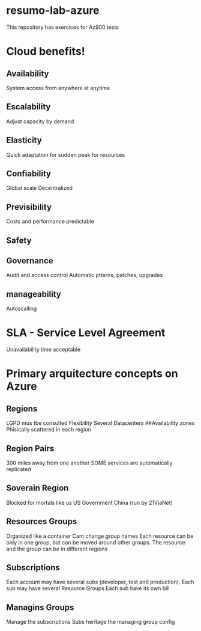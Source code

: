 # resumo-lab-azure
This repository has exercices for Az900 tests

# Cloud benefits! 

## Availability
System access from anywhere at anytime
## Escalability
Adjust capacity by demand
## Elasticity
Quick adaptation for sudden peak for resources
## Confiability
Global scale
Decentralized
## Previsibility
Costs and performance predictable
## Safety
## Governance
Audit and access control
Automatic ptterns, patches, upgrades
## manageability
Autoscalling

# SLA - Service Level Agreement
Unavailability time acceptable

# Primary arquitecture concepts on Azure
## Regions
LGPD mus tbe consulted
Flexibility
Several Datacenters
##Availability zones
Phisically scattered in each region
## Region Pairs
300 miles away from one another
SOME services are automatically replicated
## Soverain Region
Blocked for mortals like us
US Government
China (run by 21ViaNet)
## Resources Groups
Organized like a container
Cant change group names
Each resource can be only in one group, but can be moved around other groups. 
The resource and the group can be in different regions
## Subscriptions
Each account may have several subs (developer, test and production).
Each sub may have several Resource Groups
Each sub have its own bill
## Managins Groups
Manage the subscriptions
Subs heritage the managing group config
